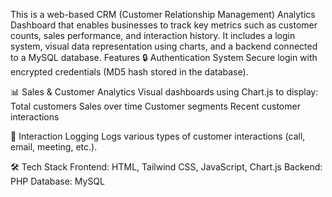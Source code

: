 This is a web-based CRM (Customer Relationship Management) Analytics Dashboard that enables businesses to track key metrics such as customer counts, sales performance, and interaction history. It includes a login system, visual data representation using charts, and a backend connected to a MySQL database.
Features
🔒 Authentication System
Secure login with encrypted credentials (MD5 hash stored in the database).

📊 Sales & Customer Analytics
Visual dashboards using Chart.js to display:
Total customers
Sales over time
Customer segments
Recent customer interactions

💬 Interaction Logging
Logs various types of customer interactions (call, email, meeting, etc.).

🛠️ Tech Stack
Frontend: HTML, Tailwind CSS, JavaScript, Chart.js
Backend: PHP
Database: MySQL
